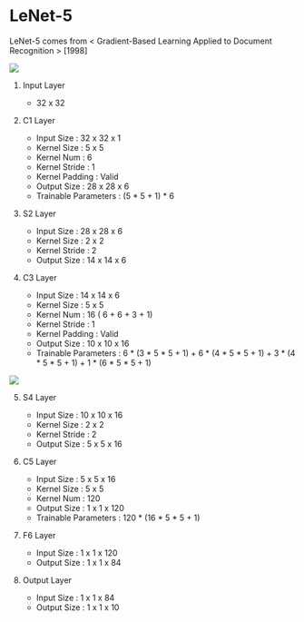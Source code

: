 # LeNet-5

LeNet-5 comes from < Gradient-Based Learning Applied to Document Recognition > [1998]

![](https://cuijiahua.com/wp-content/uploads/2018/01/dl_3_4.jpg)

1. Input Layer
   - 32 x 32

2. C1 Layer
   - Input Size : 32 x 32 x 1
   - Kernel Size : 5 x 5
   - Kernel Num : 6
   - Kernel Stride : 1
   - Kernel Padding : Valid
   - Output Size : 28 x 28 x  6
   - Trainable Parameters : (5 * 5 + 1) * 6
   
3. S2 Layer
   - Input Size : 28 x 28 x 6
   - Kernel Size : 2 x 2
   - Kernel Stride : 2
   - Output Size : 14 x 14 x 6
   
4. C3 Layer
   - Input Size : 14 x 14 x 6
   - Kernel Size : 5 x 5
   - Kernel Num : 16 ( 6 + 6 + 3 + 1)
   - Kernel Stride : 1
   - Kernel Padding : Valid
   - Output Size : 10 x 10 x 16
   - Trainable Parameters : 6 * (3 * 5 * 5 + 1) + 6 * (4 * 5 * 5 + 1) + 3 * (4 * 5 * 5 + 1) + 1 * (6 * 5 * 5 + 1) 

![](https://cuijiahua.com/wp-content/uploads/2018/01/dl_3_5.png)

5. S4 Layer
   - Input Size : 10 x 10 x 16
   - Kernel Size : 2 x 2
   - Kernel Stride : 2
   - Output Size : 5 x 5 x 16
   
6. C5 Layer
   - Input Size : 5 x 5 x 16
   - Kernel Size : 5 x 5
   - Kernel Num : 120
   - Output Size : 1 x 1 x 120
   - Trainable Parameters : 120 * (16 * 5 * 5 + 1)

7. F6 Layer
   - Input Size : 1 x 1 x 120
   - Output Size : 1 x 1 x 84

8. Output Layer
   - Input Size : 1 x 1 x 84
   - Output Size : 1 x 1 x 10
